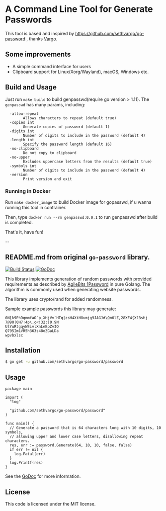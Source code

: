 # A Command Line Tool for Generate Passwords

This tool is based and inspired by https://github.com/sethvargo/go-password , thanks [Vargo](https://github.com/sethvargo).

## Some improvements

* A simple command interface for users
* Clipboard support for Linux(Xorg/Wayland), macOS, Windows etc.

## Build and Usage

Just run `make build` to build genpasswd(require go version > 1.11). The `genpasswd` has many params, including:

```
  -allow-repeat
    	Allows characters to repeat (default true)
  -copies int
    	Generate copies of password (default 1)
  -digits int
    	Number of digits to include in the password (default 4)
  -length int
    	Specify the password length (default 16)
  -no-clipboard
    	Do not copy to clipboard
  -no-upper
    	Excludes uppercase letters from the results (default true)
  -symbols int
    	Number of digits to include in the password (default 4)
  -version
    	Print version and exit
```

### Running in Docker

Run `make docker_image` to build Docker image for gopasswd, if u wanna running this tool in contrainer.

Then, type  `docker run --rm genpasswd:0.0.1` to run genpasswd after build is completed.

That's it, have fun!

--

## README.md from original `go-password` library.

[![Build Status](https://travis-ci.org/sethvargo/go-password.svg?branch=master)](https://travis-ci.org/sethvargo/go-password)
[![GoDoc](https://godoc.org/github.com/sethvargo/go-password?status.svg)](https://godoc.org/github.com/sethvargo/go-password)

This library implements generation of random passwords with provided
requirements as described by  [AgileBits
1Password](https://discussions.agilebits.com/discussion/23842/how-random-are-the-generated-passwords)
in pure Golang. The algorithm is commonly used when generating website
passwords.

The library uses crypto/rand for added randomness.

Sample example passwords this library may generate:

```text
0N[k9PhDqmmfaO`p_XHjVv`HTq|zsH4XiH8umjg9JAGJ#\Qm6lZ,28XF4{X?3sHj
7@90|0H7!4p\,c<!32:)0.9N
UlYuRtgqyWEivlXnLeBpZvIQ
Q795Im1VR5h363s48oZGaLDa
wpvbxlsc
```

## Installation

```sh
$ go get -u github.com/sethvargo/go-password/password
```

## Usage

```golang
package main

import (
  "log"

  "github.com/sethvargo/go-password/password"
)

func main() {
  // Generate a password that is 64 characters long with 10 digits, 10 symbols,
  // allowing upper and lower case letters, disallowing repeat characters.
  res, err := password.Generate(64, 10, 10, false, false)
  if err != nil {
    log.Fatal(err)
  }
  log.Printf(res)
}
```

See the [GoDoc](https://godoc.org/github.com/sethvargo/go-password) for more information.

## License

This code is licensed under the MIT license.
